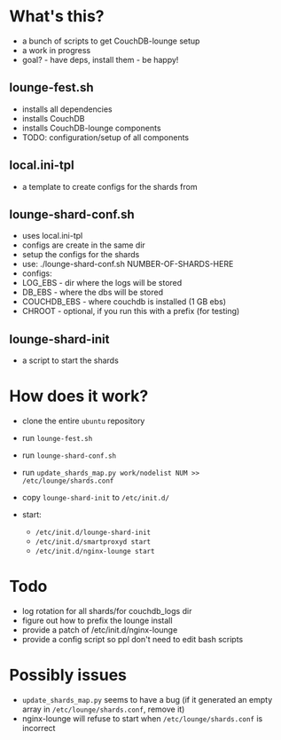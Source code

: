 # What's this?

 * a bunch of scripts to get CouchDB-lounge setup
 * a work in progress
 * goal? - have deps, install them - be happy!


## lounge-fest.sh

 * installs all dependencies
 * installs CouchDB
 * installs CouchDB-lounge components
 * TODO: configuration/setup of all components


## local.ini-tpl

 * a template to create configs for the shards from


## lounge-shard-conf.sh

 * uses local.ini-tpl
 * configs are create in the same dir
 * setup the configs for the shards
 * use: ./lounge-shard-conf.sh NUMBER-OF-SHARDS-HERE
 * configs:
  * LOG_EBS - dir where the logs will be stored
  * DB_EBS - where the dbs will be stored
  * COUCHDB_EBS - where couchdb is installed (1 GB ebs)
  * CHROOT - optional, if you run this with a prefix (for testing)


## lounge-shard-init

 * a script to start the shards


# How does it work?

 * clone the entire `ubuntu` repository
 * run `lounge-fest.sh`
 * run `lounge-shard-conf.sh`
 * run `update_shards_map.py work/nodelist NUM >> /etc/lounge/shards.conf`
 * copy `lounge-shard-init` to `/etc/init.d/`

 * start:
   * `/etc/init.d/lounge-shard-init`
   * `/etc/init.d/smartproxyd start`
   * `/etc/init.d/nginx-lounge start`


# Todo

 * log rotation for all shards/for couchdb_logs dir
 * figure out how to prefix the lounge install
 * provide a patch of /etc/init.d/nginx-lounge
 * provide a config script so ppl don't need to edit bash scripts


# Possibly issues

 * `update_shards_map.py` seems to have a bug (if it generated an empty array in `/etc/lounge/shards.conf`, remove it)
 * nginx-lounge will refuse to start when `/etc/lounge/shards.conf` is incorrect